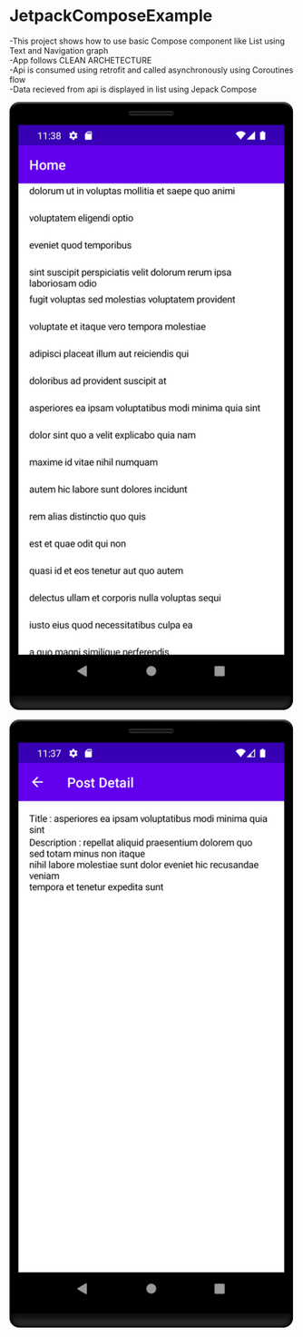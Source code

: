 # JetpackComposeExample

-This project shows how to use basic Compose component like List using Text and Navigation graph <br>
-App follows CLEAN ARCHETECTURE <br>
-Api is consumed using retrofit and called asynchronously using Coroutines flow  <br>
-Data recieved from api is displayed in list using Jepack Compose <br>

<img src="https://github.com/amanattri09/JetpackComposeExample/blob/master/media/screeen_shot_post_list.png" width="500" style="max-width:200%;"> <br>

<img src="https://github.com/amanattri09/JetpackComposeExample/blob/master/media/screenshoot_post_detail.png" width="500" style="max-width:200%;"> <br>
